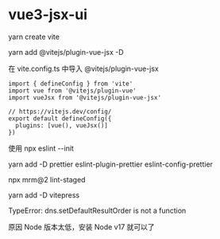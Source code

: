 # vue3-jsx-ui

yarn create vite

yarn add @vitejs/plugin-vue-jsx -D

在 vite.config.ts 中导入 @vitejs/plugin-vue-jsx

```
import { defineConfig } from 'vite'
import vue from '@vitejs/plugin-vue'
import vueJsx from '@vitejs/plugin-vue-jsx'

// https://vitejs.dev/config/
export default defineConfig({
  plugins: [vue(), vueJsx()]
})
```

使用 npx eslint --init



yarn add -D prettier eslint-plugin-prettier eslint-config-prettier



npx mrm@2 lint-staged



yarn add -D vitepress



TypeError: dns.setDefaultResultOrder is not a function

原因 Node 版本太低，安装 Node v17 就可以了



